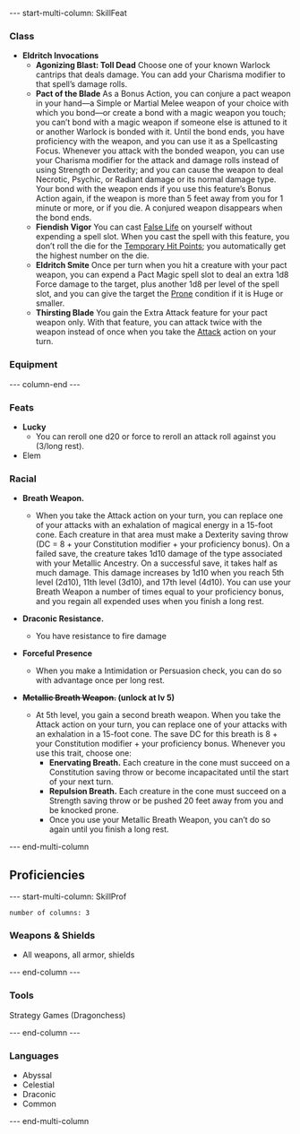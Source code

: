 
--- start-multi-column: SkillFeat  

### Class

- **Eldritch Invocations**
	- **Agonizing Blast: Toll Dead**
	  Choose one of your known Warlock cantrips that deals damage. You can add your Charisma modifier to that spell’s damage rolls.
	- **Pact of the Blade**
	  As a Bonus Action, you can conjure a pact weapon in your hand—a Simple or Martial Melee weapon of your choice with which you bond—or create a bond with a magic weapon you touch; you can’t bond with a magic weapon if someone else is attuned to it or another Warlock is bonded with it. Until the bond ends, you have proficiency with the weapon, and you can use it as a Spellcasting Focus.
	  Whenever you attack with the bonded weapon, you can use your Charisma modifier for the attack and damage rolls instead of using Strength or Dexterity; and you can cause the weapon to deal Necrotic, Psychic, or Radiant damage or its normal damage type.
	  Your bond with the weapon ends if you use this feature’s Bonus Action again, if the weapon is more than 5 feet away from you for 1 minute or more, or if you die. A conjured weapon disappears when the bond ends.
	-  **Fiendish Vigor**
	  You can cast [False Life](https://www.dndbeyond.com/spells/2618866-false-life) on yourself without expending a spell slot. When you cast the spell with this feature, you don’t roll the die for the [Temporary Hit Points](https://www.dndbeyond.com/sources/dnd/free-rules/rules-glossary#TemporaryHitPoints); you automatically get the highest number on the die.
	- **Eldritch Smite**
	  Once per turn when you hit a creature with your pact weapon, you can expend a Pact Magic spell slot to deal an extra 1d8 Force damage to the target, plus another 1d8 per level of the spell slot, and you can give the target the [Prone](https://www.dndbeyond.com/sources/dnd/free-rules/rules-glossary#ProneCondition) condition if it is Huge or smaller.
	- **Thirsting Blade**
	  You gain the Extra Attack feature for your pact weapon only. With that feature, you can attack twice with the weapon instead of once when you take the [Attack](https://www.dndbeyond.com/sources/dnd/free-rules/rules-glossary#AttackAction) action on your turn.



### Equipment



--- column-end ---


### Feats

- **Lucky**
	- You can reroll one d20 or force to reroll an attack roll against you (3/long rest).
- Elem
    

### Racial

- **Breath Weapon.**
	- When you take the Attack action on your turn, you can replace one of your attacks with an exhalation of magical energy in a 15-foot cone. Each creature in that area must make a Dexterity saving throw (DC = 8 + your Constitution modifier + your proficiency bonus). On a failed save, the creature takes 1d10 damage of the type associated with your Metallic Ancestry. On a successful save, it takes half as much damage. This damage increases by 1d10 when you reach 5th level (2d10), 11th level (3d10), and 17th level (4d10).
    You can use your Breath Weapon a number of times equal to your proficiency bonus, and you regain all expended uses when you finish a long rest.
- **Draconic Resistance.**
    - You have resistance to fire damage
    
- **Forceful Presence**
    - When you make a Intimidation or Persuasion check, you can do so with advantage once per long rest.
    
- **~~Metallic Breath Weapon.~~ (unlock at lv 5)**    
    - At 5th level, you gain a second breath weapon. When you take the Attack action on your turn, you can replace one of your attacks with an exhalation in a 15-foot cone. The save DC for this breath is 8 + your Constitution modifier + your proficiency bonus. Whenever you use this trait, choose one:
        - **Enervating Breath.** Each creature in the cone must succeed on a Constitution saving throw or become incapacitated until the start of your next turn.
        - **Repulsion Breath.** Each creature in the cone must succeed on a Strength saving throw or be pushed 20 feet away from you and be knocked prone.
        - Once you use your Metallic Breath Weapon, you can’t do so again until you finish a long rest.


--- end-multi-column


## Proficiencies

--- start-multi-column: SkillProf
```column-settings  
number of columns: 3  
```

### Weapons & Shields

- All weapons, all armor, shields


--- end-column ---


### Tools

Strategy Games (Dragonchess)


--- end-column ---


### Languages
- Abyssal
- Celestial
- Draconic
- Common



--- end-multi-column